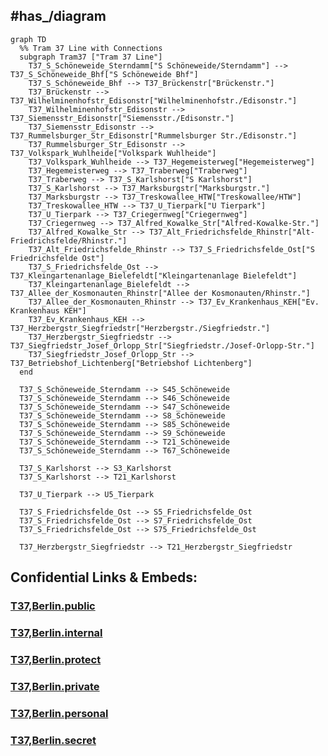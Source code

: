 
## #has_/diagram 


```mermaid
graph TD
  %% Tram 37 Line with Connections
  subgraph Tram37 ["Tram 37 Line"]
    T37_S_Schöneweide_Sterndamm["S Schöneweide/Sterndamm"] --> T37_S_Schöneweide_Bhf["S Schöneweide Bhf"]
    T37_S_Schöneweide_Bhf --> T37_Brückenstr["Brückenstr."]
    T37_Brückenstr --> T37_Wilhelminenhofstr_Edisonstr["Wilhelminenhofstr./Edisonstr."]
    T37_Wilhelminenhofstr_Edisonstr --> T37_Siemensstr_Edisonstr["Siemensstr./Edisonstr."]
    T37_Siemensstr_Edisonstr --> T37_Rummelsburger_Str_Edisonstr["Rummelsburger Str./Edisonstr."]
    T37_Rummelsburger_Str_Edisonstr --> T37_Volkspark_Wuhlheide["Volkspark Wuhlheide"]
    T37_Volkspark_Wuhlheide --> T37_Hegemeisterweg["Hegemeisterweg"]
    T37_Hegemeisterweg --> T37_Traberweg["Traberweg"]
    T37_Traberweg --> T37_S_Karlshorst["S Karlshorst"]
    T37_S_Karlshorst --> T37_Marksburgstr["Marksburgstr."]
    T37_Marksburgstr --> T37_Treskowallee_HTW["Treskowallee/HTW"]
    T37_Treskowallee_HTW --> T37_U_Tierpark["U Tierpark"]
    T37_U_Tierpark --> T37_Criegernweg["Criegernweg"]
    T37_Criegernweg --> T37_Alfred_Kowalke_Str["Alfred-Kowalke-Str."]
    T37_Alfred_Kowalke_Str --> T37_Alt_Friedrichsfelde_Rhinstr["Alt-Friedrichsfelde/Rhinstr."]
    T37_Alt_Friedrichsfelde_Rhinstr --> T37_S_Friedrichsfelde_Ost["S Friedrichsfelde Ost"]
    T37_S_Friedrichsfelde_Ost --> T37_Kleingartenanlage_Bielefeldt["Kleingartenanlage Bielefeldt"]
    T37_Kleingartenanlage_Bielefeldt --> T37_Allee_der_Kosmonauten_Rhinstr["Allee der Kosmonauten/Rhinstr."]
    T37_Allee_der_Kosmonauten_Rhinstr --> T37_Ev_Krankenhaus_KEH["Ev. Krankenhaus KEH"]
    T37_Ev_Krankenhaus_KEH --> T37_Herzbergstr_Siegfriedstr["Herzbergstr./Siegfriedstr."]
    T37_Herzbergstr_Siegfriedstr --> T37_Siegfriedstr_Josef_Orlopp_Str["Siegfriedstr./Josef-Orlopp-Str."]
    T37_Siegfriedstr_Josef_Orlopp_Str --> T37_Betriebshof_Lichtenberg["Betriebshof Lichtenberg"]
  end

  T37_S_Schöneweide_Sterndamm --> S45_Schöneweide
  T37_S_Schöneweide_Sterndamm --> S46_Schöneweide
  T37_S_Schöneweide_Sterndamm --> S47_Schöneweide
  T37_S_Schöneweide_Sterndamm --> S8_Schöneweide
  T37_S_Schöneweide_Sterndamm --> S85_Schöneweide
  T37_S_Schöneweide_Sterndamm --> S9_Schöneweide
  T37_S_Schöneweide_Sterndamm --> T21_Schöneweide
  T37_S_Schöneweide_Sterndamm --> T67_Schöneweide

  T37_S_Karlshorst --> S3_Karlshorst
  T37_S_Karlshorst --> T21_Karlshorst

  T37_U_Tierpark --> U5_Tierpark

  T37_S_Friedrichsfelde_Ost --> S5_Friedrichsfelde_Ost
  T37_S_Friedrichsfelde_Ost --> S7_Friedrichsfelde_Ost
  T37_S_Friedrichsfelde_Ost --> S75_Friedrichsfelde_Ost

  T37_Herzbergstr_Siegfriedstr --> T21_Herzbergstr_Siegfriedstr

```




## Confidential Links & Embeds: 

### [T37,Berlin.public](/_public/\Earth\Continent\Europe\Europe~Central\Germany\Germany~West\State~Berlin\cities~Berlin\cities~Berlin\Berlin-city\Tram,BerlinT37,Berlin.public.md) 

### [T37,Berlin.internal](/_internal/\Earth\Continent\Europe\Europe~Central\Germany\Germany~West\State~Berlin\cities~Berlin\cities~Berlin\Berlin-city\Tram,BerlinT37,Berlin.internal.md) 

### [T37,Berlin.protect](/_protect/\Earth\Continent\Europe\Europe~Central\Germany\Germany~West\State~Berlin\cities~Berlin\cities~Berlin\Berlin-city\Tram,BerlinT37,Berlin.protect.md) 

### [T37,Berlin.private](/_private/\Earth\Continent\Europe\Europe~Central\Germany\Germany~West\State~Berlin\cities~Berlin\cities~Berlin\Berlin-city\Tram,BerlinT37,Berlin.private.md) 

### [T37,Berlin.personal](/_personal/\Earth\Continent\Europe\Europe~Central\Germany\Germany~West\State~Berlin\cities~Berlin\cities~Berlin\Berlin-city\Tram,BerlinT37,Berlin.personal.md) 

### [T37,Berlin.secret](/_secret/\Earth\Continent\Europe\Europe~Central\Germany\Germany~West\State~Berlin\cities~Berlin\cities~Berlin\Berlin-city\Tram,BerlinT37,Berlin.secret.md)

